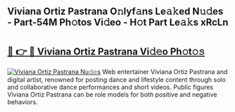 ## Viviana Ortiz Pastrana O𝚗lyf𝚊ns Le𝚊𝚔ed N𝚞𝚍es - Part-54M Ph𝚘tos Vi𝚍eo - H𝚘t Part Le𝚊𝚔s xRcLn

# <h2><a href="http://hf1i6dw.feru.top/?c=Viviana+Ortiz+Pastrana">🔗 👉 🔴 Viviana Ortiz Pastrana Vi𝚍𝚎o Ph𝚘t𝚘𝚜</a></h2>

[![Viviana Ortiz Pastrana Nu𝚍𝚎s](https://i.imgur.com/0TWrTi3.gif)](http://hf1i6dw.feru.top/?c=Viviana+Ortiz+Pastrana)
Web entertainer Viviana Ortiz Pastrana and digital artist, renowned for posting dance and lifestyle content through solo and collaborative dance performances and short videos. Public figures Viviana Ortiz Pastrana can be role models for both positive and negative behaviors. 
